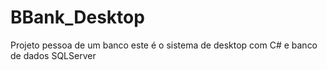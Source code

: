 # BBank_Desktop
Projeto pessoa de um banco este é o sistema de desktop com C# e banco de dados SQLServer

